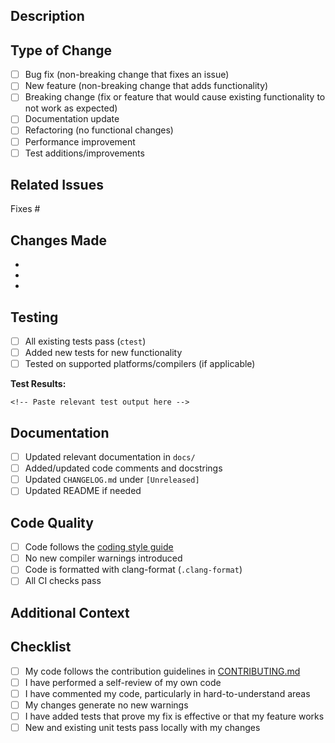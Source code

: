 ## Description

<!-- Provide a brief description of the changes in this PR -->

## Type of Change

<!-- Mark the relevant option with an "x" -->

- [ ] Bug fix (non-breaking change that fixes an issue)
- [ ] New feature (non-breaking change that adds functionality)
- [ ] Breaking change (fix or feature that would cause existing functionality to not work as expected)
- [ ] Documentation update
- [ ] Refactoring (no functional changes)
- [ ] Performance improvement
- [ ] Test additions/improvements

## Related Issues

<!-- Link to related issues using "Fixes #123" or "Relates to #456" -->

Fixes #

## Changes Made

<!-- Provide a detailed list of changes -->

-
-
-

## Testing

<!-- Describe the tests you ran and how to reproduce them -->

- [ ] All existing tests pass (`ctest`)
- [ ] Added new tests for new functionality
- [ ] Tested on supported platforms/compilers (if applicable)

**Test Results:**
```
<!-- Paste relevant test output here -->
```

## Documentation

- [ ] Updated relevant documentation in `docs/`
- [ ] Added/updated code comments and docstrings
- [ ] Updated `CHANGELOG.md` under `[Unreleased]`
- [ ] Updated README if needed

## Code Quality

- [ ] Code follows the [coding style guide](docs/coding_style.md)
- [ ] No new compiler warnings introduced
- [ ] Code is formatted with clang-format (`.clang-format`)
- [ ] All CI checks pass

## Additional Context

<!-- Add any other context, screenshots, or information about the PR here -->

## Checklist

- [ ] My code follows the contribution guidelines in [CONTRIBUTING.md](CONTRIBUTING.md)
- [ ] I have performed a self-review of my own code
- [ ] I have commented my code, particularly in hard-to-understand areas
- [ ] My changes generate no new warnings
- [ ] I have added tests that prove my fix is effective or that my feature works
- [ ] New and existing unit tests pass locally with my changes
